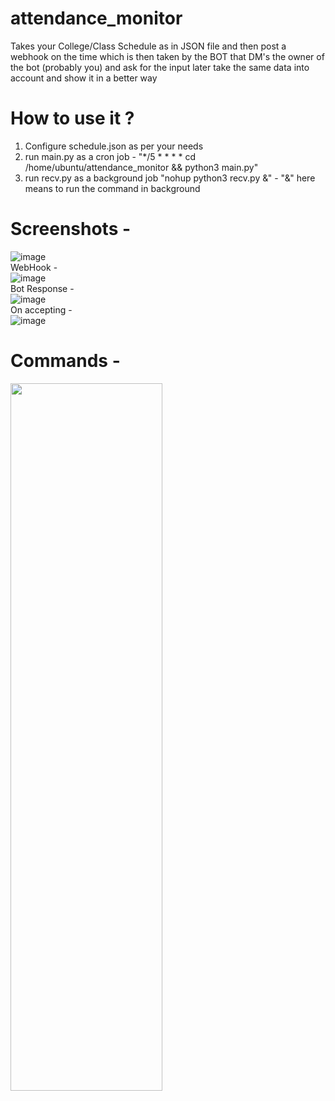 # attendance_monitor

Takes your College/Class Schedule as in JSON file and then post a webhook on the time 
which is then taken by the BOT that DM's the owner of the bot (probably you) and ask for the input
later take the same data into account and show it in a better way 


# How to use it ? 
1. Configure schedule.json as per your needs
2. run main.py as a cron job - "*/5 * * * * cd /home/ubuntu/attendance_monitor && python3 main.py"
3. run recv.py as a background job "nohup python3 recv.py &" - "&" here means to run the command in background

# Screenshots - </br>
![image](https://user-images.githubusercontent.com/45149585/166979152-eacc60ae-7712-4a14-9c2c-17971ee503ed.png)</br>
WebHook - </br>![image](https://user-images.githubusercontent.com/45149585/166979261-63828571-9f6b-4b59-81d7-2ce02363bbdf.png)</br>
Bot Response - </br>![image](https://user-images.githubusercontent.com/45149585/166979276-97d53b07-c7d7-47d5-b0c6-316de5c7cfcf.png)</br>
On accepting - </br>![image](https://user-images.githubusercontent.com/45149585/166979380-ccc27663-e42c-4043-9ecb-d020668cffeb.png)</br>

# Commands - 
<img src="https://user-images.githubusercontent.com/45149585/166979654-fdf3ad39-5451-4805-afd0-d909d8bbbc4b.jpg" height="1132" width="243">

